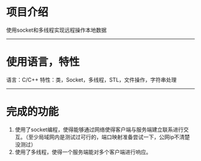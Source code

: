 # 项目介绍
使用socket和多线程实现远程操作本地数据
___
# 使用语言，特性
语言：C/C++
特性：类，Socket，多线程，STL，文件操作，字符串处理
___
# 完成的功能
1. 使用了socket编程，使得能够通过网络使得客户端与服务端建立联系进行交互。（至少局域网内是测试过可行的，端口映射准备尝试一下，公网ip不清楚没测过）
2. 使用了多线程，使得一个服务端能对多个客户端进行响应。
